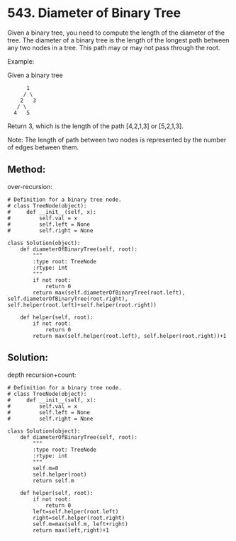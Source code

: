 # 543. Diameter of Binary Tree

Given a binary tree, you need to compute the length of the diameter of the tree. The diameter of a binary tree is the length of the longest path between any two nodes in a tree. This path may or may not pass through the root.

Example:

Given a binary tree 

          1
         / \
        2   3
       / \     
      4   5    

Return 3, which is the length of the path [4,2,1,3] or [5,2,1,3].

Note: The length of path between two nodes is represented by the number of edges between them.

## Method:

over-recursion:

    # Definition for a binary tree node.
    # class TreeNode(object):
    #     def __init__(self, x):
    #         self.val = x
    #         self.left = None
    #         self.right = None
    
    class Solution(object):
        def diameterOfBinaryTree(self, root):
            """
            :type root: TreeNode
            :rtype: int
            """
            if not root:
                return 0
            return max(self.diameterOfBinaryTree(root.left), self.diameterOfBinaryTree(root.right), self.helper(root.left)+self.helper(root.right))
        
        def helper(self, root):
            if not root:
                return 0
            return max(self.helper(root.left), self.helper(root.right))+1
            
## Solution:

depth recursion+count:

    # Definition for a binary tree node.
    # class TreeNode(object):
    #     def __init__(self, x):
    #         self.val = x
    #         self.left = None
    #         self.right = None
    
    class Solution(object):
        def diameterOfBinaryTree(self, root):
            """
            :type root: TreeNode
            :rtype: int
            """
            self.m=0
            self.helper(root)
            return self.m
        
        def helper(self, root):
            if not root:
                return 0
            left=self.helper(root.left)
            right=self.helper(root.right)
            self.m=max(self.m, left+right)
            return max(left,right)+1
        
                      